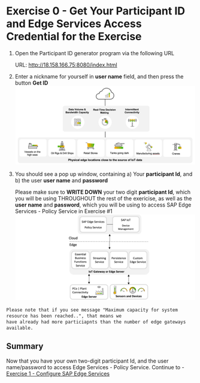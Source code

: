 # Exercise 0 - Get Your Participant ID and Edge Services Access Credential for the Exercise

1.	Open the Participant ID generator program via the following URL

      URL: http://18.158.166.75:8080/index.html


2.	Enter a nickname for yourself in __user name__ field, and then press the button __Get ID__
<br>![](/exercises/ex0/images/Ex0_1.png)

3. You should see a pop up window, containing a) Your __participant Id__, and b) the user __user name__ and __password__ 

   Please make sure to __WRITE DOWN__ your two digit __participant Id__, which you will be using THROUGHOUT the rest of the exericise, as well as the __user name__ and __password__, which you will be using to access SAP Edge Services - Policy Service in Exercise #1 
<br>![](/exercises/ex0/images/Ex0_2.png)

```
Please note that if you see message "Maximum capacity for system resource has been reached..", that means we
have already had more particiapnts than the number of edge gateways available.
```

## Summary

Now that you have your own two-digit participant Id, and the user name/password to access Edge Services - Policy Service.
Continue to - [Exercise 1 - Configure SAP Edge Services](../ex1/README.md)
